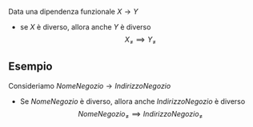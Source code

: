 Data una dipendenza funzionale $X\to Y$ 
- se $X$ è diverso, allora anche $Y$ è diverso $$X_{\ne}\implies Y_{\ne}$$
## Esempio 
Consideriamo $NomeNegozio\to IndirizzoNegozio$
- Se $NomeNegozio$ è diverso, allora anche $IndirizzoNegozio$ è diverso $$NomeNegozio_{\ne}\implies IndirizzoNegozio_{\ne}$$